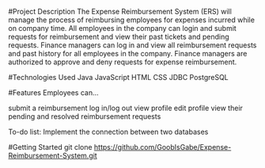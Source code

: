 #Project Description
The Expense Reimbursement System (ERS) will manage the process of reimbursing employees for expenses incurred while on company time. All employees in the company can login and submit requests for reimbursement and view their past tickets and pending requests. Finance managers can log in and view all reimbursement requests and past history for all employees in the company. Finance managers are authorized to approve and deny requests for expense reimbursement.

#Technologies Used
Java
JavaScript
HTML
CSS
JDBC
PostgreSQL

#Features
Employees can...

submit a reimbursement
log in/log out
view profile
edit profile
view their pending and resolved reimbursement requests

To-do list:
Implement the connection between two databases

#Getting Started
git clone https://github.com/GoobIsGabe/Expense-Reimbursement-System.git
